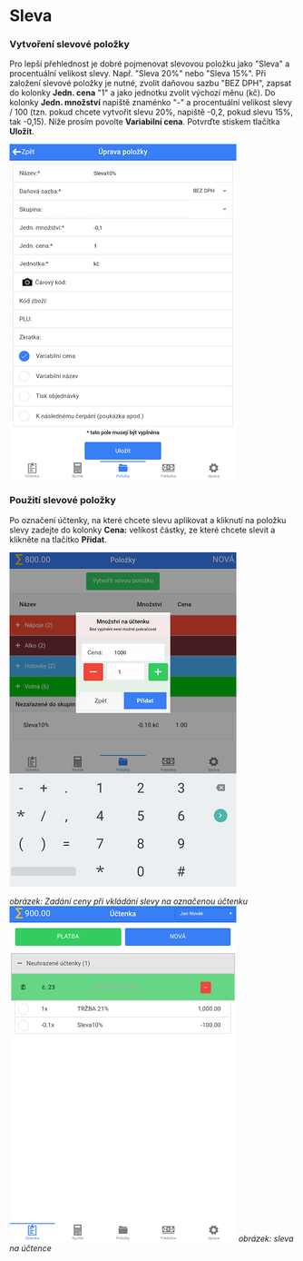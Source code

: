 # Sleva

### Vytvoření slevové položky

Pro lepší přehlednost je dobré pojmenovat slevovou položku jako "Sleva" a procentuální velikost slevy. Např. "Sleva 20%" nebo "Sleva 15%".
Při založení slevové položky je nutné, zvolit daňovou sazbu "BEZ DPH", zapsat do kolonky **Jedn. cena** "1" a jako jednotku zvolit výchozí měnu (kč). Do kolonky **Jedn. množství** napiště znaménko "-" a procentuální velikost slevy / 100 (tzn. pokud chcete vytvořit slevu 20%, napiště -0,2, pokud slevu 15%, tak -0,15). Níže prosím povolte **Variabilní cena**. Potvrďte stiskem tlačítka **Uložit**.

![](img/discount1.png)

### Použití slevové položky

Po označení účtenky, na které chcete slevu aplikovat a kliknutí na položku slevy zadejte do kolonky **Cena:** velikost částky, ze které chcete slevit a klikněte na tlačítko **Přidat**.

![](img/discount2.png)

*obrázek: Zadání ceny při vkládání slevy na označenou účtenku*
![](img/discount3.png)
*obrázek: sleva na účtence*
